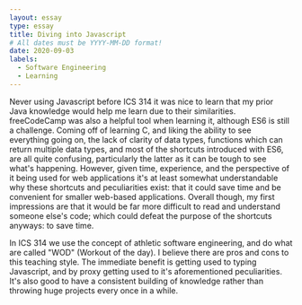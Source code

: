 ```yaml
---
layout: essay
type: essay
title: Diving into Javascript
# All dates must be YYYY-MM-DD format!
date: 2020-09-03
labels:
  - Software Engineering
  - Learning
---
```


Never using Javascript before ICS 314 it was nice to learn that my prior Java knowledge would help me learn due to their similarities. freeCodeCamp was also a helpful tool when learning it, although ES6 is still a challenge. Coming off of learning C, and liking the ability to see everything going on, the lack of clarity of data types, functions which can return multiple data types, and most of the shortcuts introduced with ES6, are all quite confusing, particularly the latter as it can be tough to see what's happening. However, given time, experience, and the perspective of it being used for web applications it's at least somewhat understandable why these shortcuts and peculiarities exist: that it could save time and be convenient for smaller web-based applications. Overall though, my first impressions are that it would be far more difficult to read and understand someone else's code; which could defeat the purpose of the shortcuts anyways: to save time.

In ICS 314 we use the concept of athletic software engineering, and do what are called "WOD" (Workout of the day). I believe there are pros and cons to this teaching style. The immediate benefit is getting used to typing Javascript, and by proxy getting used to it's aforementioned peculiarities. It's also good to have a consistent building of knowledge rather than throwing huge projects every once in a while. 

